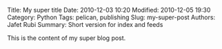 Title: My super title
Date: 2010-12-03 10:20
Modified: 2010-12-05 19:30
Category: Python
Tags: pelican, publishing
Slug: my-super-post
Authors: Jafet Rubi
Summary: Short version for index and feeds

This is the content of my super blog post.